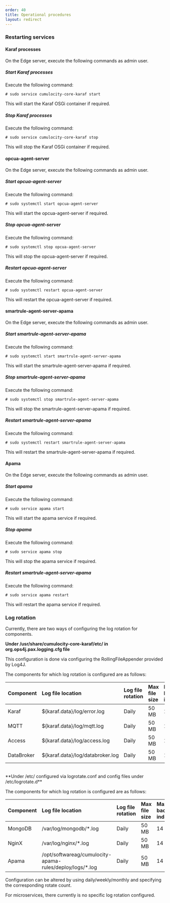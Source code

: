 ```yaml
---
order: 40
title: Operational procedures
layout: redirect
---
```


### Restarting services

#### Karaf processes

On the Edge server, execute the following commands as admin user. 

##### Start Karaf processes

Execute the following command:

	# sudo service cumulocity-core-karaf start
	

This will start the Karaf OSGi container if required. 

##### Stop Karaf processes

Execute the following command:

	# sudo service cumulocity-core-karaf stop

This will stop the Karaf OSGi container if required. 

#### opcua-agent-server

On the Edge server, execute the following commands as admin user. 

##### Start opcua-agent-server

Execute the following command:

	# sudo systemctl start opcua-agent-server

This will start the opcua-agent-server if required. 

##### Stop opcua-agent-server

Execute the following command:

	# sudo systemctl stop opcua-agent-server

This will stop the opcua-agent-server if required. 

##### Restart opcua-agent-server

Execute the following command:

	# sudo systemctl restart opcua-agent-server

This will restart the opcua-agent-server if required. 

#### smartrule-agent-server-apama

On the Edge server, execute the following commands as admin user. 

##### Start smartrule-agent-server-apama

Execute the following command:

	# sudo systemctl start smartrule-agent-server-apama

This will start the smartrule-agent-server-apama if required. 

##### Stop smartrule-agent-server-apama

Execute the following command:

	# sudo systemctl stop smartrule-agent-server-apama

This will stop the smartrule-agent-server-apama if required. 

##### Restart smartrule-agent-server-apama

Execute the following command:

	# sudo systemctl restart smartrule-agent-server-apama

This will restart the smartrule-agent-server-apama if required. 


#### Apama

On the Edge server, execute the following commands as admin user. 

##### Start apama

Execute the following command:

	# sudo service apama start

This will start the apama service if required. 

##### Stop apama
Execute the following command:

	# sudo service apama stop

This will stop the apama service if required. 

##### Restart smartrule-agent-server-apama

Execute the following command:

	# sudo service apama restart

This will restart the apama service if required.

### Log rotation 

Currently, there are two ways of configuring the log rotation for components.
<br>

**Under /usr/share/cumulocity-core-karaf/etc/ in org.ops4j.pax.logging.cfg file**

This configuration is done via configuring the RollingFileAppender provided by Log4J. 

The components for which log rotation is configured are as follows:

|Component|Log file location|Log file rotation|Max file size|Max backup index|
|:---|:---|:---|:---|:---|
|Karaf|${karaf.data}/log/error.log|Daily|50 MB|14|
|MQTT|${karaf.data}/log/mqtt.log|Daily|50 MB|14|
|Access|${karaf.data}/log/access.log|Daily|50 MB|14|
|DataBroker|${karaf.data}/log/databroker.log|Daily|50 MB|14|
 
<br>
**Under /etc/ configured via logrotate.conf and config files under /etc/logrotate.d**
 
The components for which log rotation is configured are as follows:
 
|Component|Log file location|Log file rotation|Max file size|Max backup index|
|:---|:---|:---|:---|:---|
|MongoDB|/var/log/mongodb/*.log|Daily|50 MB|14|
|NginX|/var/log/nginx/*.log|Daily|50 MB|14|
|Apama|/opt/softwareag/cumulocity-apama-rules/deploy/logs/*.log|Daily|50 MB|14|

Configuration can be altered by using daily/weekly/monthly and specifying the corresponding rotate count.

For microservices, there currently is no specific log rotation configured.
